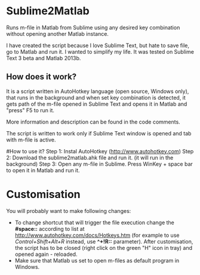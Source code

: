 # Sublime2Matlab
Runs m-file in Matlab from Sublime using any desired key combination without opening another Matlab instance.

I have created the script because I love Sublime Text, but hate to save file, go to Matlab and run it. I wanted to simplify my life. It was tested on Sublime Text 3 beta and Matlab 2013b.

<h2>How does it work?</h2>
It is a script written in AutoHotkey language (open source, Windows only), that runs in the background and when set key combination is detected, it gets path of the m-file opened in Sublime Text and opens it in Matlab and "press" F5 to run it.

More information and description can be found in the code comments.

The script is written to work only if Sublime Text window is opened and tab with m-file is active.

#How to use it?
Step 1: Instal AutoHotkey (http://www.autohotkey.com)
Step 2: Download the sublime2matlab.ahk file and run it. (it will run in the background)
Step 3: Open any m-file in Sublime. Press WinKey + space bar to open it in Matlab and run it.

# Customisation
You will probably want to make following changes:<br>

* To change shortcut that will trigger the file execution change the <b>#space::</b> according to list at http://www.autohotkey.com/docs/Hotkeys.htm (for example to use <i>Control+Shift+Alt+R</i> instead, use <b>^+!R::</b> parameter). After customisation, the script has to be closed (right click on the green "H" icon in tray) and opened again - reloaded.
* Make sure that Matlab us set to open m-files as default program in Windows.

